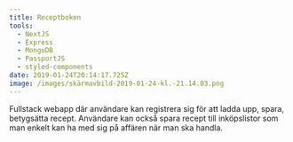 ```yaml
---
title: Receptboken
tools:
  - NextJS
  - Express
  - MongoDB
  - PassportJS
  - styled-components
date: 2019-01-24T20:14:17.725Z
image: /images/skärmavbild-2019-01-24-kl.-21.14.03.png
---
```

Fullstack webapp där användare kan registrera sig för att ladda upp, spara, betygsätta recept. Användare kan också spara recept till inköpslistor som man enkelt kan ha med sig på affären när man ska handla.
